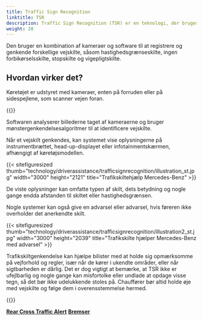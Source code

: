 ```yaml
---
title: Traffic Sign Recognition
linktitle: TSR
description: Traffic Sign Recognition (TSR) er en teknologi, der bruges i nogle moderne køretøjer, og som hjælper chauffører med at identificere og fortolke vejskilte.
weight: 20
---
```

<!-- markdownlint-disable MD033 -->
Den bruger en kombination af kameraer og software til at registrere og genkende forskellige vejskilte, såsom hastighedsgrænseskilte, ingen forbikørselsskilte, stopskilte og vigepligtskilte.

## Hvordan virker det?

Køretøjet er udstyret med kameraer, enten på forruden eller på sidespejlene, som scanner vejen foran.

{{<evkxdisplayaddarticle />}}

Softwaren analyserer billederne taget af kameraerne og bruger mønstergenkendelsesalgoritmer til at identificere vejskilte.

Når et vejskilt genkendes, kan systemet vise oplysningerne på instrumentbrættet, head-up-displayet eller infotainmentskærmen, afhængigt af køretøjsmodellen.

{{< sitefiguresized thumb="technology/driverassistance/trafficsignrecognition/illustration_st.jpg" width="3000" height="2121" title="Trafikskiltehjælp Mercedes-Benz" >}}

De viste oplysninger kan omfatte typen af ​​skilt, dets betydning og nogle gange endda afstanden til skiltet eller hastighedsgrænsen.

Nogle systemer kan også give en advarsel eller advarsel, hvis føreren ikke overholder det anerkendte skilt.

{{< sitefiguresized thumb="technology/driverassistance/trafficsignrecognition/illustration2_st.jpg" width="3000" height="2039" title="Trafikskilte hjælper Mercedes-Benz med advarsel" >}}

Trafikskiltgenkendelse kan hjælpe bilister med at holde sig opmærksomme på vejforhold og regler, især når de kører i ukendte områder, eller når sigtbarheden er dårlig. Det er dog vigtigt at bemærke, at TSR ikke er ufejlbarlig og nogle gange kan misfortolke eller undlade at opdage visse tegn, så det bør ikke udelukkende stoles på. Chauffører bør altid holde øje med vejskilte og følge dem i overensstemmelse hermed.

{{<evkxdisplayaddarticle />}}

<div class="mt-3 mb-3">
     <a href="../rearcrosstrafficalert/" class="text-decoration-none text-black"><strong><i class="bi-arrow-left"></i> Rear Cross Traffic Alert</strong ></a>
     <a href="../../brakes/" class="text-decoration-none text-black float-end"><strong>Bremser <i class="bi-arrow-right"></i> </strong></a>
</div>